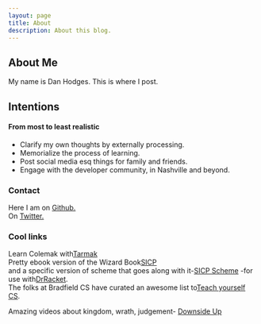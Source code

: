 ```yaml
---
layout: page
title: About
description: About this blog.
---
```

## About Me
My name is Dan Hodges. This is where I post.
## Intentions
#### From most to least realistic
- Clarify my own thoughts by externally processing.
- Memorialize the process of learning.
- Post social media esq things for family and friends.
- Engage with the developer community, in Nashville and beyond.
### Contact

Here I am on [Github.](https://github.com/danhodges/)  
On [Twitter.](https://twitter.com/_DanHodges)

### Cool links
Learn Colemak with[Tarmak](https://forum.colemak.com/topic/1858-learn-colemak-in-steps-with-the-tarmak-layouts/)  
Pretty ebook version of the Wizard Book[SICP](http://sarabander.github.io/sicp/)  
and a specific version of scheme that goes along with it-[SICP Scheme](http://docs.racket-lang.org/sicp-manual/) 
-for use with[DrRacket](https://racket-lang.org/).  
The folks at Bradfield CS have curated an awesome list to[Teach yourself CS](https://teachyourselfcs.com/). 


Amazing videos about kingdom, wrath, judgement-
[Downside Up](https://www.youtube.com/channel/UCRIx1wRPk2HyZgl-XbeUV7A)



